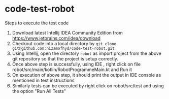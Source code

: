 # code-test-robot

Steps to execute the test code
1. Download latest Intellij IDEA Community Edition from https://www.jetbrains.com/idea/download
2. Checkout code into a local directory by ```git clone git@github.com:nizamofhyd/code-test-robot.git```
3. Using Intellij, open the directory ```robot``` as import project from the above git repository so that the project is setup correctly.
4. Once above step is successfully, using IDE , right click on file robot/src/main/kotlin/RobotProgrammeMain.kt and Run it
5. On execution of above step, it should print the output in IDE console as mentioned in test instructions
6. Similarly tests can be executed by right click on robot/src/test and using the option "Run All Tests"
